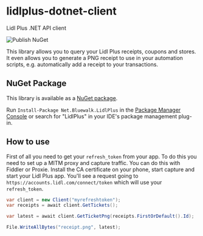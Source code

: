 # lidlplus-dotnet-client
Lidl Plus .NET API client

![Publish NuGet](https://github.com/bluewalk/lidlplus-dotnet-client/workflows/Publish%20NuGet/badge.svg?branch=master)

This library allows you to query your Lidl Plus receipts, coupons and stores.
It even allows you to generate a PNG receipt to use in your automation scripts, e.g. automatically add a receipt to your transactions.

## NuGet Package
This library is available as a [NuGet package](https://www.nuget.org/packages/Net.Bluewalk.LidlPlus).

Run `Install-Package Net.Bluewalk.LidlPlus` in the [Package Manager Console](http://docs.nuget.org/docs/start-here/using-the-package-manager-console) or search for "LidlPlus" in your IDE's package management plug-in.


## How to use
First of all you need to get your `refresh_token` from your app. To do this you need to set up a MITM proxy and capture traffic.
You can do this with Fiddler or Proxie. Install the CA certificate on your phone, start capture and start your Lidl Plus app.
You'll see a request going to `https://accounts.lidl.com/connect/token` which will use your `refresh_token`.

```csharp
var client = new Client("myrefreshtoken");
var receipts = await client.GetTickets();

var latest = await client.GetTicketPng(receipts.FirstOrDefault().Id);

File.WriteAllBytes("receipt.png", latest);
```
